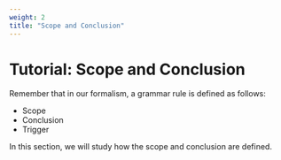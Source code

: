 ```yaml
---
weight: 2
title: "Scope and Conclusion"
---
```


# Tutorial: Scope and Conclusion

Remember that in our formalism, a grammar rule is defined as follows:

- Scope
- Conclusion
- Trigger

In this section, we will study how the scope and conclusion are defined.